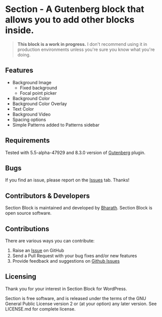 # Section - A Gutenberg block that allows you to add other blocks inside.

> **This block is a work in progress.** I don't recommend using it in production environments unless you're sure you know what you're doing.

## Features

- Background Image
 	- Fixed background
 	- Focal point picker
- Background Color
- Background Color Overlay
- Text Color
- Background Video
- Spacing options
- Simple Patterns added to Patterns sidebar

## Requirements

Tested with 5.5-alpha-47929 and  8.3.0 version of [Gutenberg](https://github.com/WordPress/gutenberg) plugin.

## Bugs

If you find an issue, please report on the [Issues](https://github.com/bharath/section/issues/) tab. Thanks!

## Contributors & Developers

Section Block is maintained and developed by [Bharath](https://github.com/bharath/). Section Block is open source software.

## Contributions

There are various ways you can contribute:

1. Raise an [Issue](https://github.com/bharath/section/issues/) on GitHub
2. Send a Pull Request with your bug fixes and/or new features
3. Provide feedback and suggestions on [Github Issues](https://github.com/bharath/section/issues/)

## Licensing

Thank you for your interest in Section Block for WordPress.

Section is free software, and is released under the terms of the GNU General Public License version 2 or (at your option) any later version. See LICENSE.md for complete license.
